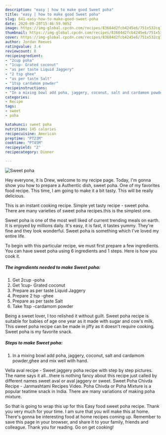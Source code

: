 ```yaml
---
description: "easy | how to make good Sweet poha"
title: "easy | how to make good Sweet poha"
slug: 641-easy-how-to-make-good-sweet-poha
date: 2020-09-20T15:46:59.905Z
image: https://img-global.cpcdn.com/recipes/83684d2fcb4245e6/751x532cq70/sweet-poha-recipe-main-photo.jpg
thumbnail: https://img-global.cpcdn.com/recipes/83684d2fcb4245e6/751x532cq70/sweet-poha-recipe-main-photo.jpg
cover: https://img-global.cpcdn.com/recipes/83684d2fcb4245e6/751x532cq70/sweet-poha-recipe-main-photo.jpg
author: Jordan Reeves
ratingvalue: 3.4
reviewcount: 8
recipeingredient:
- "2cup poha"
- "1cup- Grated coconut"
- "as per taste Liquid Jaggery"
- "2 tsp ghee"
- "as per taste Salt"
- "1tsp cardamom powder"
recipeinstructions:
- "In a mixing bowl add poha, jaggery, coconut, salt and cardamom powder,ghee and mix well with hand."
categories:
- Recipe
tags:
- sweet
- poha

katakunci: sweet poha 
nutrition: 145 calories
recipecuisine: American
preptime: "PT23M"
cooktime: "PT45M"
recipeyield: "2"
recipecategory: Dinner

---
```



![Sweet poha](https://img-global.cpcdn.com/recipes/83684d2fcb4245e6/751x532cq70/sweet-poha-recipe-main-photo.jpg)

Hey everyone, it is Drew, welcome to my recipe page. Today, I'm gonna show you how to prepare a Authentic dish, sweet poha. One of my favorites food recipe. This time, I am going to make it a bit tasty. This will be really delicious.

This is an instant cooking recipe. Simple yet tasty recipe - sweet poha. There are many varieties of sweet poha recipes.this is the simplest one.

Sweet poha is one of the most well liked of current trending meals on earth. It is enjoyed by millions daily. It's easy, it is fast, it tastes yummy. They're fine and they look wonderful. Sweet poha is something which I've loved my entire life.


To begin with this particular recipe, we must first prepare a few ingredients. You can have sweet poha using 6 ingredients and 1 steps. Here is how you cook it.

<!--inarticleads1-->

##### The ingredients needed to make Sweet poha:

1. Get 2cup -poha
1. Get 1cup- Grated coconut
1. Prepare as per taste Liquid Jaggery
1. Prepare 2 tsp -ghee
1. Prepare as per taste Salt
1. Take 1tsp -cardamom powder


Being a sweet lover, I too relished it without guilt. Sweet poha recipe is suitable for babies of age one year as it made with sugar and cow&#39;s milk. This sweet poha recipe can be made in jiffy as it doesn&#39;t require cooking. Sweet poha is my favorite snack. 

<!--inarticleads2-->

##### Steps to make Sweet poha:

1. In a mixing bowl add poha, jaggery, coconut, salt and cardamom powder,ghee and mix well with hand.


Vella aval recipe - Sweet jaggery poha recipe with step by step pictures. The name says it all…there is nothing fancy about this recipe just called by different names sweet aval or aval jaggery or sweet. Sweet Poha Chivda Recipe - Janmashtami Recipes Video. Poha Chivda or Poha Mixture is a popular teatime snack in India. There are many variations of making poha mixture. 

So that is going to wrap this up for this Easy food sweet poha recipe. Thank you very much for your time. I am sure that you will make this at home. There's gonna be interesting food at home recipes coming up. Remember to save this page in your browser, and share it to your family, friends and colleague. Thank you for reading. Go on get cooking!
